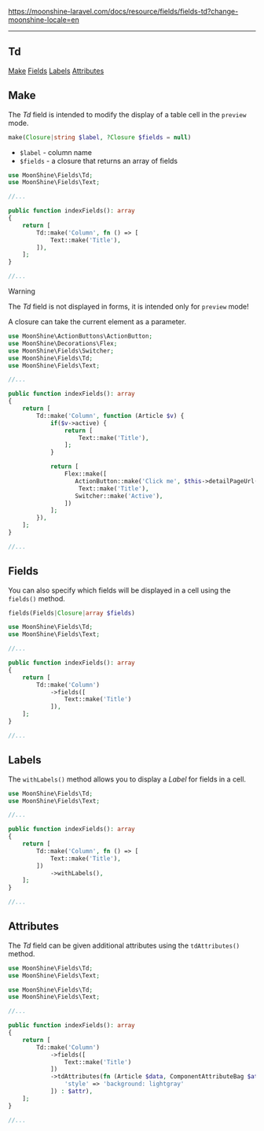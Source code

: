 https://moonshine-laravel.com/docs/resource/fields/fields-td?change-moonshine-locale=en

------

## Td

[Make](#make)
[Fields](#fields)
[Labels](#labels)
[Attributes](#attributes)

<a name="make"></a>
## Make

The *Td* field is intended to modify the display of a table cell in the `preview` mode.

```php
make(Closure|string $label, ?Closure $fields = null)
```

- `$label` - column name
- `$fields` - a closure that returns an array of fields

```php
use MoonShine\Fields\Td;
use MoonShine\Fields\Text;

//...

public function indexFields(): array
{
    return [
        Td::make('Column', fn () => [
            Text::make('Title'),
        ]),
    ];
}

//...
```

>[!WARNING]
>The *Td* field is not displayed in forms, it is intended only for `preview` mode!

A closure can take the current element as a parameter.

```php
use MoonShine\ActionButtons\ActionButton;
use MoonShine\Decorations\Flex;
use MoonShine\Fields\Switcher;
use MoonShine\Fields\Td;
use MoonShine\Fields\Text;

//...

public function indexFields(): array
{
    return [
        Td::make('Column', function (Article $v) {
            if($v->active) {
                return [
                    Text::make('Title'),
                ];
            }

            return [
                Flex::make([
                   ActionButton::make('Click me', $this->detailPageUrl($v)),
                    Text::make('Title'),
                   Switcher::make('Active'),
                ])
            ];
        }),
    ];
}

//...
```

<a name="fields"></a>
## Fields

You can also specify which fields will be displayed in a cell using the `fields()` method.

```php
fields(Fields|Closure|array $fields)
```

```php
use MoonShine\Fields\Td;
use MoonShine\Fields\Text;

//...

public function indexFields(): array
{
    return [
        Td::make('Column')
            ->fields([
                Text::make('Title')
            ]),
    ];
}

//...
```

<a name="labels"></a>
## Labels

The `withLabels()` method allows you to display a *Label* for fields in a cell.

```php
use MoonShine\Fields\Td;
use MoonShine\Fields\Text;

//...

public function indexFields(): array
{
    return [
        Td::make('Column', fn () => [
            Text::make('Title'),
        ])
            ->withLabels(),
    ];
}

//...
```
<a name="attributes"></a>
## Attributes

The *Td* field can be given additional attributes using the `tdAttributes()` method.

```php
use MoonShine\Fields\Td;
use MoonShine\Fields\Text;
```

```php
use MoonShine\Fields\Td;
use MoonShine\Fields\Text;

//...

public function indexFields(): array
{
    return [
        Td::make('Column')
            ->fields([
                Text::make('Title')
            ])
            ->tdAttributes(fn (Article $data, ComponentAttributeBag $attr) => $data->getKey() === 2 ? $attr->merge([
                'style' => 'background: lightgray'
            ]) : $attr),
    ];
}

//...
```
